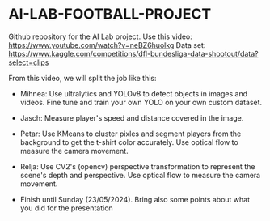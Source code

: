 # AI-LAB-FOOTBALL-PROJECT
Github repository for the AI Lab project.
Use this video:
https://www.youtube.com/watch?v=neBZ6huolkg
Data set: 
https://www.kaggle.com/competitions/dfl-bundesliga-data-shootout/data?select=clips

From this video, we will split the job like this:
  - Mihnea: Use ultralytics and YOLOv8 to detect objects in images and videos.
    Fine tune and train your own YOLO on your own custom dataset.
  - Jasch: Measure player's speed and distance covered in the image. 

  - Petar: Use KMeans to cluster pixles and segment players from the background to get the t-shirt color accurately. 
    Use optical flow to measure the camera movement. 
  - Relja: Use CV2's (opencv) perspective transformation to represent the scene's depth and perspective.
    Use optical flow to measure the camera movement.
  - Finish until Sunday (23/05/2024). Bring also some points about what you did for the presentation
